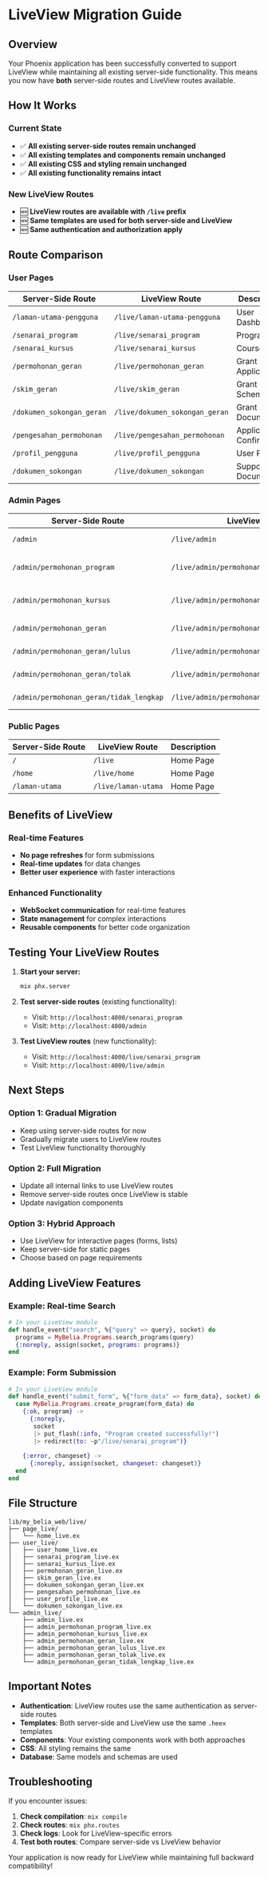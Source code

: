 # LiveView Migration Guide

## Overview

Your Phoenix application has been successfully converted to support LiveView while maintaining all existing server-side functionality. This means you now have **both** server-side routes and LiveView routes available.

## How It Works

### Current State
- ✅ **All existing server-side routes remain unchanged**
- ✅ **All existing templates and components remain unchanged**
- ✅ **All existing CSS and styling remain unchanged**
- ✅ **All existing functionality remains intact**

### New LiveView Routes
- 🆕 **LiveView routes are available with `/live` prefix**
- 🆕 **Same templates are used for both server-side and LiveView**
- 🆕 **Same authentication and authorization apply**

## Route Comparison

### User Pages

| Server-Side Route | LiveView Route | Description |
|------------------|----------------|-------------|
| `/laman-utama-pengguna` | `/live/laman-utama-pengguna` | User Dashboard |
| `/senarai_program` | `/live/senarai_program` | Program List |
| `/senarai_kursus` | `/live/senarai_kursus` | Course List |
| `/permohonan_geran` | `/live/permohonan_geran` | Grant Application |
| `/skim_geran` | `/live/skim_geran` | Grant Scheme |
| `/dokumen_sokongan_geran` | `/live/dokumen_sokongan_geran` | Grant Documents |
| `/pengesahan_permohonan` | `/live/pengesahan_permohonan` | Application Confirmation |
| `/profil_pengguna` | `/live/profil_pengguna` | User Profile |
| `/dokumen_sokongan` | `/live/dokumen_sokongan` | Support Documents |

### Admin Pages

| Server-Side Route | LiveView Route | Description |
|------------------|----------------|-------------|
| `/admin` | `/live/admin` | Admin Dashboard |
| `/admin/permohonan_program` | `/live/admin/permohonan_program` | Admin Program Management |
| `/admin/permohonan_kursus` | `/live/admin/permohonan_kursus` | Admin Course Management |
| `/admin/permohonan_geran` | `/live/admin/permohonan_geran` | Admin Grant Management |
| `/admin/permohonan_geran/lulus` | `/live/admin/permohonan_geran/lulus` | Approved Grants |
| `/admin/permohonan_geran/tolak` | `/live/admin/permohonan_geran/tolak` | Rejected Grants |
| `/admin/permohonan_geran/tidak_lengkap` | `/live/admin/permohonan_geran/tidak_lengkap` | Incomplete Grants |

### Public Pages

| Server-Side Route | LiveView Route | Description |
|------------------|----------------|-------------|
| `/` | `/live` | Home Page |
| `/home` | `/live/home` | Home Page |
| `/laman-utama` | `/live/laman-utama` | Home Page |

## Benefits of LiveView

### Real-time Features
- **No page refreshes** for form submissions
- **Real-time updates** for data changes
- **Better user experience** with faster interactions

### Enhanced Functionality
- **WebSocket communication** for real-time features
- **State management** for complex interactions
- **Reusable components** for better code organization

## Testing Your LiveView Routes

1. **Start your server:**
   ```bash
   mix phx.server
   ```

2. **Test server-side routes** (existing functionality):
   - Visit: `http://localhost:4000/senarai_program`
   - Visit: `http://localhost:4000/admin`

3. **Test LiveView routes** (new functionality):
   - Visit: `http://localhost:4000/live/senarai_program`
   - Visit: `http://localhost:4000/live/admin`

## Next Steps

### Option 1: Gradual Migration
- Keep using server-side routes for now
- Gradually migrate users to LiveView routes
- Test LiveView functionality thoroughly

### Option 2: Full Migration
- Update all internal links to use LiveView routes
- Remove server-side routes once LiveView is stable
- Update navigation components

### Option 3: Hybrid Approach
- Use LiveView for interactive pages (forms, lists)
- Keep server-side for static pages
- Choose based on page requirements

## Adding LiveView Features

### Example: Real-time Search
```elixir
# In your LiveView module
def handle_event("search", %{"query" => query}, socket) do
  programs = MyBelia.Programs.search_programs(query)
  {:noreply, assign(socket, programs: programs)}
end
```

### Example: Form Submission
```elixir
# In your LiveView module
def handle_event("submit_form", %{"form_data" => form_data}, socket) do
  case MyBelia.Programs.create_program(form_data) do
    {:ok, program} ->
      {:noreply, 
       socket 
       |> put_flash(:info, "Program created successfully!")
       |> redirect(to: ~p"/live/senarai_program")}
    
    {:error, changeset} ->
      {:noreply, assign(socket, changeset: changeset)}
  end
end
```

## File Structure

```
lib/my_belia_web/live/
├── page_live/
│   └── home_live.ex
├── user_live/
│   ├── user_home_live.ex
│   ├── senarai_program_live.ex
│   ├── senarai_kursus_live.ex
│   ├── permohonan_geran_live.ex
│   ├── skim_geran_live.ex
│   ├── dokumen_sokongan_geran_live.ex
│   ├── pengesahan_permohonan_live.ex
│   ├── user_profile_live.ex
│   └── dokumen_sokongan_live.ex
└── admin_live/
    ├── admin_live.ex
    ├── admin_permohonan_program_live.ex
    ├── admin_permohonan_kursus_live.ex
    ├── admin_permohonan_geran_live.ex
    ├── admin_permohonan_geran_lulus_live.ex
    ├── admin_permohonan_geran_tolak_live.ex
    └── admin_permohonan_geran_tidak_lengkap_live.ex
```

## Important Notes

- **Authentication**: LiveView routes use the same authentication as server-side routes
- **Templates**: Both server-side and LiveView use the same `.heex` templates
- **Components**: Your existing components work with both approaches
- **CSS**: All styling remains the same
- **Database**: Same models and schemas are used

## Troubleshooting

If you encounter issues:

1. **Check compilation**: `mix compile`
2. **Check routes**: `mix phx.routes`
3. **Check logs**: Look for LiveView-specific errors
4. **Test both routes**: Compare server-side vs LiveView behavior

Your application is now ready for LiveView while maintaining full backward compatibility! 
